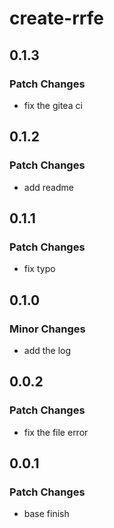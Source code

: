 # create-rrfe

## 0.1.3

### Patch Changes

- fix the gitea ci

## 0.1.2

### Patch Changes

- add readme

## 0.1.1

### Patch Changes

- fix typo

## 0.1.0

### Minor Changes

- add the log

## 0.0.2

### Patch Changes

- fix the file error

## 0.0.1

### Patch Changes

- base finish
